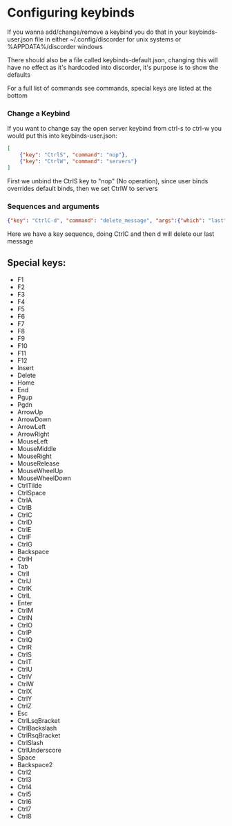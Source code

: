 # Configuring keybinds

If you wanna add/change/remove a keybind you do that in your keybinds-user.json file in either ~/.config/discorder for unix systems or %APPDATA%/discorder windows

There should also be a file called keybinds-default.json, changing this will have no effect as it's hardcoded into discorder, it's purpose is to show the defaults

For a full list of commands see commands, special keys are listed at the bottom

### Change a Keybind

If you want to change say the open server keybind from ctrl-s to ctrl-w you would put this into keybinds-user.json:

```json
[
    {"key": "CtrlS", "command": "nop"},
    {"key": "CtrlW", "command": "servers"}
]
```

First we unbind the CtrlS key to "nop" (No operation), since user binds overrides default binds, then we set CtrlW to servers

### Sequences and arguments

```json
{"key": "CtrlC-d", "command": "delete_message", "args":{"which": "last"}}
```

Here we have a key sequence, doing CtrlC and then d will delete our last message

## Special keys:

 - F1
 - F2
 - F3
 - F4
 - F5
 - F6
 - F7
 - F8
 - F9
 - F10
 - F11
 - F12
 - Insert
 - Delete
 - Home
 - End
 - Pgup
 - Pgdn
 - ArrowUp
 - ArrowDown
 - ArrowLeft
 - ArrowRight
 - MouseLeft
 - MouseMiddle
 - MouseRight
 - MouseRelease
 - MouseWheelUp
 - MouseWheelDown
 - CtrlTilde
 - CtrlSpace
 - CtrlA
 - CtrlB
 - CtrlC
 - CtrlD
 - CtrlE
 - CtrlF
 - CtrlG
 - Backspace
 - CtrlH
 - Tab
 - CtrlI
 - CtrlJ
 - CtrlK
 - CtrlL
 - Enter
 - CtrlM
 - CtrlN
 - CtrlO
 - CtrlP
 - CtrlQ
 - CtrlR
 - CtrlS
 - CtrlT
 - CtrlU
 - CtrlV
 - CtrlW
 - CtrlX
 - CtrlY
 - CtrlZ
 - Esc
 - CtrlLsqBracket
 - CtrlBackslash
 - CtrlRsqBracket
 - CtrlSlash
 - CtrlUnderscore
 - Space
 - Backspace2
 - Ctrl2
 - Ctrl3
 - Ctrl4
 - Ctrl5
 - Ctrl6
 - Ctrl7
 - Ctrl8